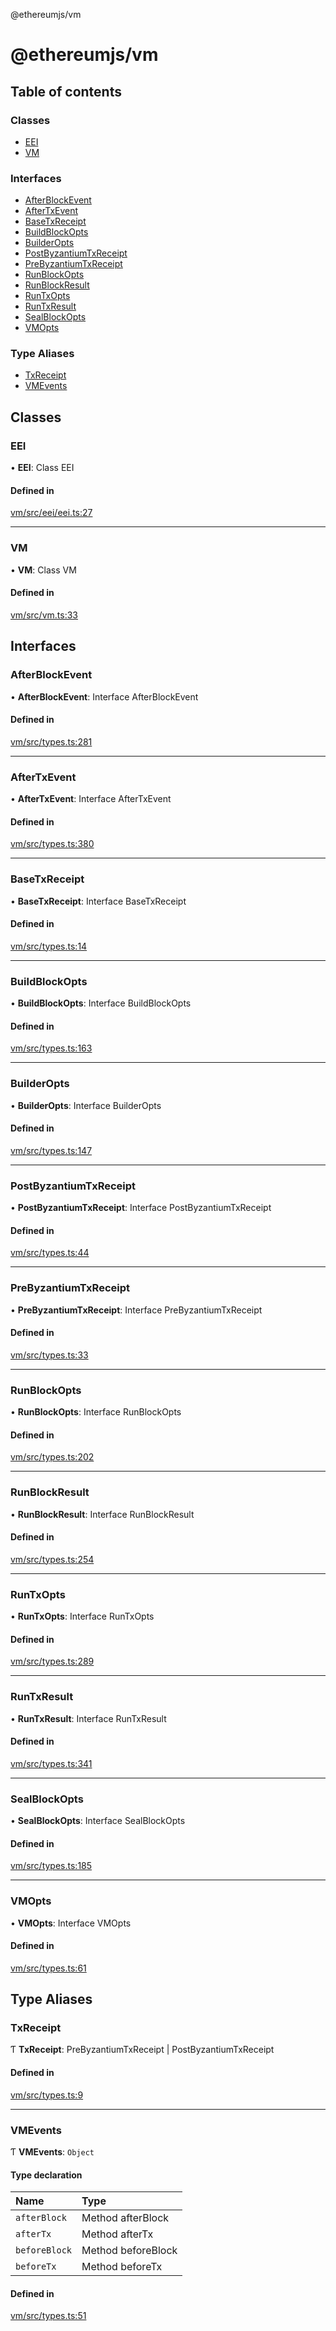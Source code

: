@ethereumjs/vm

# @ethereumjs/vm

## Table of contents

### Classes

- [EEI](undefined)
- [VM](undefined)

### Interfaces

- [AfterBlockEvent](undefined)
- [AfterTxEvent](undefined)
- [BaseTxReceipt](undefined)
- [BuildBlockOpts](undefined)
- [BuilderOpts](undefined)
- [PostByzantiumTxReceipt](undefined)
- [PreByzantiumTxReceipt](undefined)
- [RunBlockOpts](undefined)
- [RunBlockResult](undefined)
- [RunTxOpts](undefined)
- [RunTxResult](undefined)
- [SealBlockOpts](undefined)
- [VMOpts](undefined)

### Type Aliases

- [TxReceipt](undefined)
- [VMEvents](undefined)

## Classes

### EEI

• **EEI**: Class EEI

#### Defined in

[vm/src/eei/eei.ts:27](https://github.com/ethereumjs/ethereumjs-monorepo/blob/master/packages/vm/src/eei/eei.ts#L27)

___

### VM

• **VM**: Class VM

#### Defined in

[vm/src/vm.ts:33](https://github.com/ethereumjs/ethereumjs-monorepo/blob/master/packages/vm/src/vm.ts#L33)

## Interfaces

### AfterBlockEvent

• **AfterBlockEvent**: Interface AfterBlockEvent

#### Defined in

[vm/src/types.ts:281](https://github.com/ethereumjs/ethereumjs-monorepo/blob/master/packages/vm/src/types.ts#L281)

___

### AfterTxEvent

• **AfterTxEvent**: Interface AfterTxEvent

#### Defined in

[vm/src/types.ts:380](https://github.com/ethereumjs/ethereumjs-monorepo/blob/master/packages/vm/src/types.ts#L380)

___

### BaseTxReceipt

• **BaseTxReceipt**: Interface BaseTxReceipt

#### Defined in

[vm/src/types.ts:14](https://github.com/ethereumjs/ethereumjs-monorepo/blob/master/packages/vm/src/types.ts#L14)

___

### BuildBlockOpts

• **BuildBlockOpts**: Interface BuildBlockOpts

#### Defined in

[vm/src/types.ts:163](https://github.com/ethereumjs/ethereumjs-monorepo/blob/master/packages/vm/src/types.ts#L163)

___

### BuilderOpts

• **BuilderOpts**: Interface BuilderOpts

#### Defined in

[vm/src/types.ts:147](https://github.com/ethereumjs/ethereumjs-monorepo/blob/master/packages/vm/src/types.ts#L147)

___

### PostByzantiumTxReceipt

• **PostByzantiumTxReceipt**: Interface PostByzantiumTxReceipt

#### Defined in

[vm/src/types.ts:44](https://github.com/ethereumjs/ethereumjs-monorepo/blob/master/packages/vm/src/types.ts#L44)

___

### PreByzantiumTxReceipt

• **PreByzantiumTxReceipt**: Interface PreByzantiumTxReceipt

#### Defined in

[vm/src/types.ts:33](https://github.com/ethereumjs/ethereumjs-monorepo/blob/master/packages/vm/src/types.ts#L33)

___

### RunBlockOpts

• **RunBlockOpts**: Interface RunBlockOpts

#### Defined in

[vm/src/types.ts:202](https://github.com/ethereumjs/ethereumjs-monorepo/blob/master/packages/vm/src/types.ts#L202)

___

### RunBlockResult

• **RunBlockResult**: Interface RunBlockResult

#### Defined in

[vm/src/types.ts:254](https://github.com/ethereumjs/ethereumjs-monorepo/blob/master/packages/vm/src/types.ts#L254)

___

### RunTxOpts

• **RunTxOpts**: Interface RunTxOpts

#### Defined in

[vm/src/types.ts:289](https://github.com/ethereumjs/ethereumjs-monorepo/blob/master/packages/vm/src/types.ts#L289)

___

### RunTxResult

• **RunTxResult**: Interface RunTxResult

#### Defined in

[vm/src/types.ts:341](https://github.com/ethereumjs/ethereumjs-monorepo/blob/master/packages/vm/src/types.ts#L341)

___

### SealBlockOpts

• **SealBlockOpts**: Interface SealBlockOpts

#### Defined in

[vm/src/types.ts:185](https://github.com/ethereumjs/ethereumjs-monorepo/blob/master/packages/vm/src/types.ts#L185)

___

### VMOpts

• **VMOpts**: Interface VMOpts

#### Defined in

[vm/src/types.ts:61](https://github.com/ethereumjs/ethereumjs-monorepo/blob/master/packages/vm/src/types.ts#L61)

## Type Aliases

### TxReceipt

Ƭ **TxReceipt**: PreByzantiumTxReceipt \| PostByzantiumTxReceipt

#### Defined in

[vm/src/types.ts:9](https://github.com/ethereumjs/ethereumjs-monorepo/blob/master/packages/vm/src/types.ts#L9)

___

### VMEvents

Ƭ **VMEvents**: `Object`

#### Type declaration

| Name | Type |
| :------ | :------ |
| `afterBlock` | Method afterBlock |
| `afterTx` | Method afterTx |
| `beforeBlock` | Method beforeBlock |
| `beforeTx` | Method beforeTx |

#### Defined in

[vm/src/types.ts:51](https://github.com/ethereumjs/ethereumjs-monorepo/blob/master/packages/vm/src/types.ts#L51)
